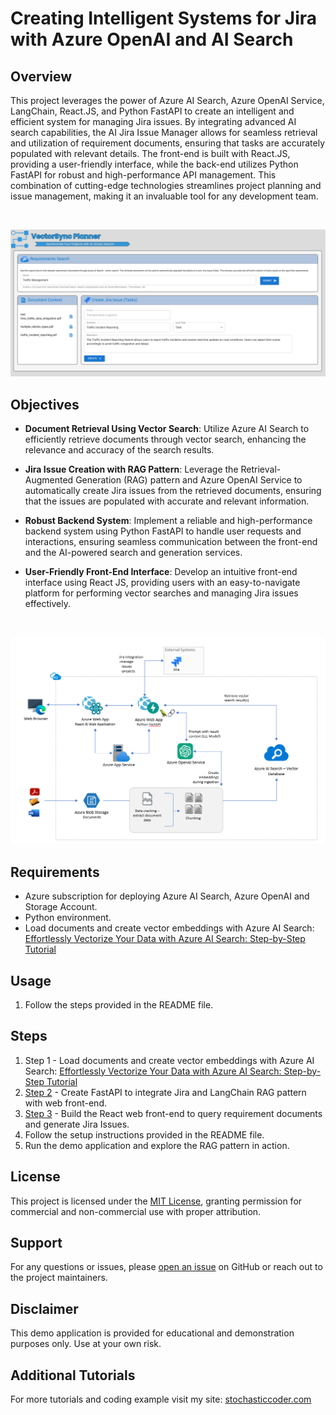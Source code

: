 # Creating Intelligent Systems for Jira with Azure OpenAI and AI Search

## Overview
This project leverages the power of Azure AI Search, Azure OpenAI Service, LangChain, React.JS, and Python FastAPI to create an intelligent and efficient system for managing Jira issues. By integrating advanced AI search capabilities, the AI Jira Issue Manager allows for seamless retrieval and utilization of requirement documents, ensuring that tasks are accurately populated with relevant details. The front-end is built with React.JS, providing a user-friendly interface, while the back-end utilizes Python FastAPI for robust and high-performance API management. This combination of cutting-edge technologies streamlines project planning and issue management, making it an invaluable tool for any development team.

<br/>

![AI Jira Issue Manager](images/screenshot1.PNG)
<br/>

## Objectives

- **Document Retrieval Using Vector Search**: Utilize Azure AI Search to efficiently retrieve documents through vector search, enhancing the relevance and accuracy of the search results.
  
- **Jira Issue Creation with RAG Pattern**: Leverage the Retrieval-Augmented Generation (RAG) pattern and Azure OpenAI Service to automatically create Jira issues from the retrieved documents, ensuring that the issues are populated with accurate and relevant information.

- **Robust Backend System**: Implement a reliable and high-performance backend system using Python FastAPI to handle user requests and interactions, ensuring seamless communication between the front-end and the AI-powered search and generation services.

- **User-Friendly Front-End Interface**: Develop an intuitive front-end interface using React JS, providing users with an easy-to-navigate platform for performing vector searches and managing Jira issues effectively.
<br/>

![diagram](images/diagram1.PNG)
<br/>



## Requirements
- Azure subscription for deploying Azure AI Search, Azure OpenAI and Storage Account.
- Python environment.
- Load documents and create vector embeddings with Azure AI Search: [Effortlessly Vectorize Your Data with Azure AI Search: Step-by-Step Tutorial](https://stochasticcoder.com/2024/07/26/effortlessly-vectorize-your-data-with-azure-ai-search-step-by-step-tutorial/)


## Usage
1. Follow the steps provided in the README file.


## Steps
1. Step 1 - Load documents and create vector embeddings with Azure AI Search: [Effortlessly Vectorize Your Data with Azure AI Search: Step-by-Step Tutorial](https://stochasticcoder.com/2024/07/26/effortlessly-vectorize-your-data-with-azure-ai-search-step-by-step-tutorial/)
2. [Step 2](api) - Create FastAPI to integrate Jira and LangChain RAG pattern with web front-end.
3. [Step 3](web) - Build the React web front-end to query requirement documents and generate Jira Issues. 
4. Follow the setup instructions provided in the README file.
5. Run the demo application and explore the RAG pattern in action.


## License
This project is licensed under the [MIT License](MIT.md), granting permission for commercial and non-commercial use with proper attribution.


## Support
For any questions or issues, please [open an issue](https://github.com/jonathanscholtes/Azure-AI-Search-Vector-Store-LangChain-RAG-Pattern-with-Jira/issues) on GitHub or reach out to the project maintainers.

## Disclaimer
This demo application is provided for educational and demonstration purposes only. Use at your own risk.



## Additional Tutorials
For more tutorials and coding example visit my site: [stochasticcoder.com](https://stochasticcoder.com/)